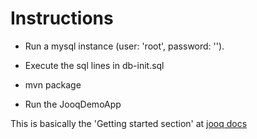 # Instructions

- Run a mysql instance (user: 'root', password: '').

- Execute the sql lines in db-init.sql

- mvn package

- Run the JooqDemoApp

This is basically the 'Getting started section' at [jooq docs](https://www.jooq.org/learn/)